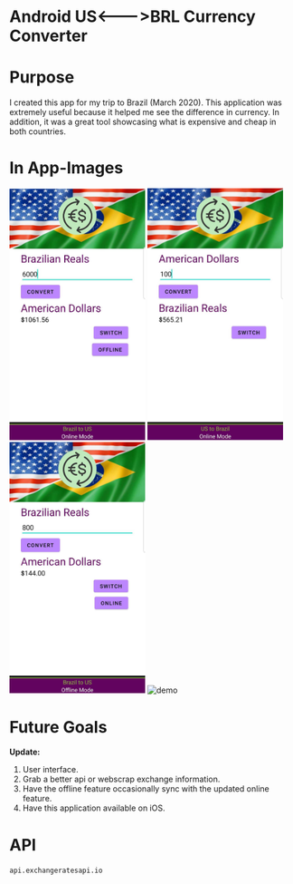 # Android US<--->BRL Currency Converter

# Purpose    
I created this app for my trip to Brazil (March 2020). This application was extremely useful because it helped me see the difference in currency. In addition, it was a great tool showcasing what is expensive and cheap in both countries.

# In App-Images    
<div class="row"> 
  <div class="column">
  <img src="https://raw.githubusercontent.com/HerndonE/Android-US-BRL-Converter/main/Images/1.jpg" width="240" />
  <img src="https://raw.githubusercontent.com/HerndonE/Android-US-BRL-Converter/main/Images/2.jpg" width="240" />
  <img src="https://raw.githubusercontent.com/HerndonE/Android-US-BRL-Converter/main/Images/4.jpg" width="240" />
  <img src="https://github.com/HerndonE/Android-US-BRL-Converter/blob/main/Images/Demo.gif?raw=true" alt="demo"  width=240/>
  </div>
</div>

# Future Goals    
**Update:**   
   1. User interface.
   2. Grab a better api or webscrap exchange information.
   3. Have the offline feature occasionally sync with the updated online feature.
   4. Have this application available on iOS.
	
	
# API
```api.exchangeratesapi.io```